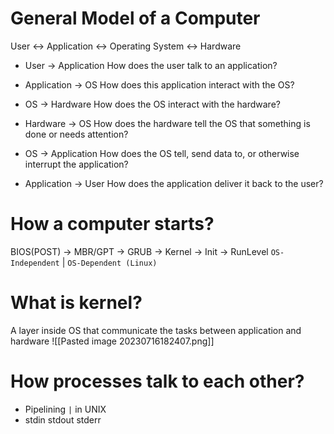 # General Model of a Computer

User <-> Application <-> Operating System <-> Hardware

- User -> Application
	How does the user talk to an application?

- Application -> OS
	How does this application interact with the OS?

- OS -> Hardware
	How does the OS interact with the hardware?

- Hardware -> OS
	How does the hardware tell the OS that something is done or needs attention?

- OS -> Application
	How does the OS tell, send data to, or otherwise interrupt the application?

- Application -> User
	How does the application deliver it back to the user?

# How a computer starts?

BIOS(POST) -> MBR/GPT -> GRUB -> Kernel -> Init -> RunLevel
`OS-Independent` | `OS-Dependent (Linux)`

# What is kernel?

A layer inside OS that communicate the tasks between application and hardware
![[Pasted image 20230716182407.png]]

# How processes talk to each other?

- Pipelining `|` in UNIX
- stdin stdout stderr
